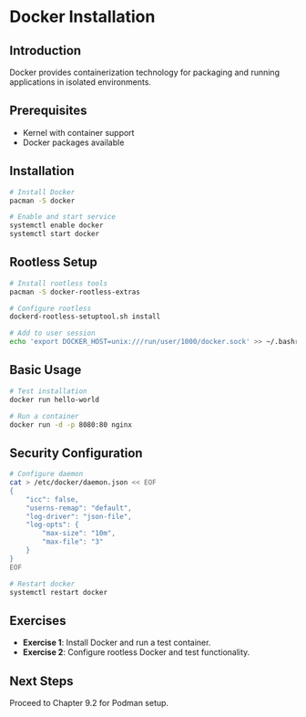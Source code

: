# Docker Installation

## Introduction

Docker provides containerization technology for packaging and running applications in isolated environments.

## Prerequisites

- Kernel with container support
- Docker packages available

## Installation

```bash
# Install Docker
pacman -S docker

# Enable and start service
systemctl enable docker
systemctl start docker
```

## Rootless Setup

```bash
# Install rootless tools
pacman -S docker-rootless-extras

# Configure rootless
dockerd-rootless-setuptool.sh install

# Add to user session
echo 'export DOCKER_HOST=unix:///run/user/1000/docker.sock' >> ~/.bashrc
```

## Basic Usage

```bash
# Test installation
docker run hello-world

# Run a container
docker run -d -p 8080:80 nginx
```

## Security Configuration

```bash
# Configure daemon
cat > /etc/docker/daemon.json << EOF
{
    "icc": false,
    "userns-remap": "default",
    "log-driver": "json-file",
    "log-opts": {
        "max-size": "10m",
        "max-file": "3"
    }
}
EOF

# Restart docker
systemctl restart docker
```

## Exercises

- **Exercise 1**: Install Docker and run a test container.
- **Exercise 2**: Configure rootless Docker and test functionality.

## Next Steps

Proceed to Chapter 9.2 for Podman setup.
